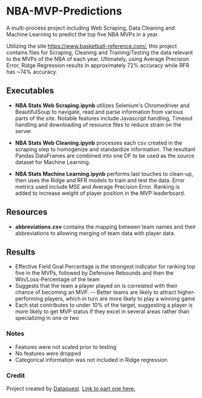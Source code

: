 # NBA-MVP-Predictions
A multi-process project including Web Scraping, Data Cleaning and Machine Learning to predict the top five NBA MVPs in a year.

Utilizing the site https://www.basketball-reference.com/, this project contains files for Scraping,
Cleaning and Training/Testing the data relevant to the MVPs of the NBA of each year.
Ultimately, using Average Precision Error, Ridge Regression results in approximately 72% accuracy
while RFR has ~74% accuracy.

## Executables

- **NBA Stats Web Scraping.ipynb** utilizes Selenium's Chromedriver and BeautifulSoup to navigate, read and parse information
from various parts of the site. Notable features include Javascript handling, Timeout handling and downloading of resource files to reduce strain on the server.

- **NBA Stats Web Cleaning.ipynb** processes each csv created in the scraping step to homogenize and standardize information.
The resultant Pandas DataFrames are combined into one DF to be used as the source dataset for Machine Learning.

- **NBA Stats Machine Learning.ipynb** performs last touches to clean-up, then uses the Ridge and RFR models to train and test the data.
Error metrics used include MSE and Average Precision Error. Ranking is added to increase weight of player position in the MVP leaderboard.

## Resources

- **abbreviations.csv** contains the mapping between team names and their abbreviations to allowing merging of team data with player data.

## Results
- Effective Field Goal Percentage is the strongest indicator for ranking top five in the MVPs, followed by Defensive Rebounds and then the Win/Loss-Percentage of the team
- Suggests that the team a player played on is correlated with their chance of becoming an MVP. 
-- Better teams are likely to attract higher-performing players, which in turn are more likely to play a winning game
- Each stat contributes to under 10% of the target, suggesting a player is more likely to get MVP status if they excel in several areas rather than specializing in one or two

### Notes
- Features were not scaled prior to testing
- No features were dropped
- Categorical information was not included in Ridge regression

### Credit
Project created by [Dataquest](https://www.dataquest.io/). [Link to part one here.](https://www.youtube.com/watch?v=JGQGd-oa0l4)
